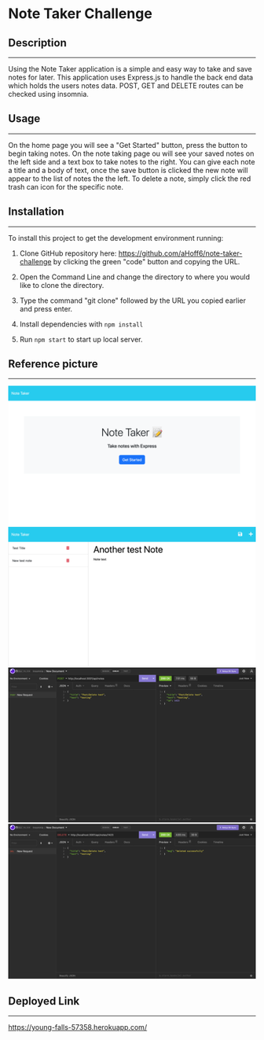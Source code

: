 # Note Taker Challenge

## Description
---
Using the Note Taker application is a simple and easy way to take and save notes for later. This application uses Express.js to handle the back end data which holds the users notes data. POST, GET and DELETE routes can be checked using insomnia.

## Usage
---
On the home page you will see a "Get Started" button, press the button to begin taking notes. On the note taking page ou will see your saved notes on the left side and a text box to take notes to the right. You can give each note a title and a body of text, once the save button is clicked the new note will appear to the list of notes the the left. To delete a note, simply click the red trash can icon for the specific note.

## Installation
---
To install this project to get the development environment running:

1. Clone GitHub repository here: https://github.com/aHoff6/note-taker-challenge
by clicking the green "code" button and copying the URL.

2. Open the Command Line and change the directory to where you would like to clone the directory.

3. Type the command "git clone" followed by the URL you copied earlier and press enter.

4. Install dependencies with `npm install`

5. Run `npm start` to start up local server.




## Reference picture
---
<img src="refpics/notetakerhp.png">
<img src="refpics/notetakernp.png">
<img src="refpics/notetakerpic.png">
<img src="refpics/notetakerpic2.png">


## Deployed Link
---
https://young-falls-57358.herokuapp.com/
